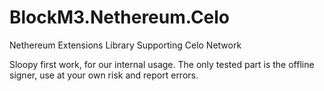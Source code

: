 # BlockM3.Nethereum.Celo
Nethereum Extensions Library Supporting Celo Network


Sloopy first work, for our internal usage.
The only tested part is the offline signer, use at your own risk and report errors.

